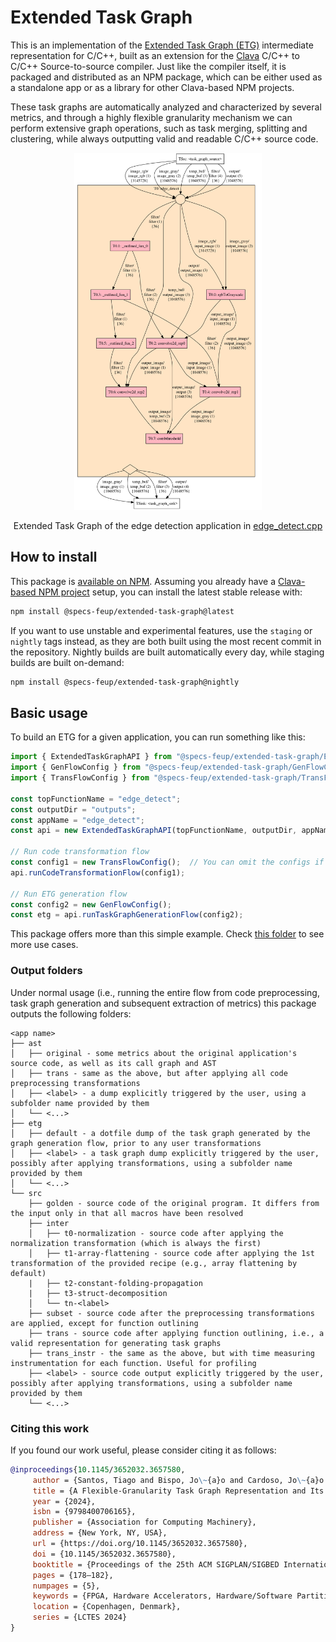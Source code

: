 # Extended Task Graph

This is an implementation of the [Extended Task Graph (ETG)](https://dl.acm.org/doi/abs/10.1145/3652032.3657580) intermediate representation for C/C++, built as an extension for the [Clava](https://github.com/specs-feup/clava) C/C++ to C/C++ Source-to-source compiler. Just like the compiler itself, it is packaged and distributed as an NPM package, which can be either used as a standalone app or as a library for other Clava-based NPM projects.

 These task graphs are automatically analyzed and characterized by several metrics, and through a highly flexible granularity mechanism we can perform extensive graph operations, such as task merging, splitting and clustering, while always outputting valid and readable C/C++ source code.

<div align="center">
<img src="edgedetect.png" width="300"  >
<p>Extended Task Graph of the edge detection application in
<a href="https://github.com/specs-feup/extended-task-graph/blob/main/inputs/edgedetect/edge_detect.cpp">edge_detect.cpp</a>
</p>
</div>

## How to install

This package is [available on NPM](https://www.npmjs.com/package/@specs-feup/extended-task-graph). Assuming you already have a [Clava-based NPM project](https://github.com/specs-feup/clava-project-template) setup, you can install the latest stable release with:

```bash
npm install @specs-feup/extended-task-graph@latest
```

If you want to use unstable and experimental features, use the `staging` or `nightly` tags instead, as they are both built using the most recent commit in the repository. Nightly builds are built automatically every day, while staging builds are built on-demand:

```bash
npm install @specs-feup/extended-task-graph@nightly
```

## Basic usage

To build an ETG for a given application, you can run something like this:

```TypeScript
import { ExtendedTaskGraphAPI } from "@specs-feup/extended-task-graph/ExtendedTaskGraphAPI";
import { GenFlowConfig } from "@specs-feup/extended-task-graph/GenFlowConfig";
import { TransFlowConfig } from "@specs-feup/extended-task-graph/TransFlowConfig";

const topFunctionName = "edge_detect";
const outputDir = "outputs";
const appName = "edge_detect";
const api = new ExtendedTaskGraphAPI(topFunctionName, outputDir, appName);

// Run code transformation flow
const config1 = new TransFlowConfig();  // You can omit the configs if you don't change anything
api.runCodeTransformationFlow(config1);

// Run ETG generation flow
const config2 = new GenFlowConfig();
const etg = api.runTaskGraphGenerationFlow(config2);
```

This package offers more than this simple example. Check [this folder](https://github.com/specs-feup/extended-task-graph/tree/main/test/simple-use-cases) to see more use cases.

### Output folders

Under normal usage (i.e., running the entire flow from code preprocessing, task graph generation and subsequent extraction of metrics) this package outputs the following folders:

```
<app name>
├── ast
│   ├── original - some metrics about the original application's source code, as well as its call graph and AST
│   ├── trans - same as the above, but after applying all code preprocessing transformations
│   ├── <label> - a dump explicitly triggered by the user, using a subfolder name provided by them
│   └── <...>
├── etg 
│   ├── default - a dotfile dump of the task graph generated by the graph generation flow, prior to any user transformations
│   ├── <label> - a task graph dump explicitly triggered by the user, possibly after applying transformations, using a subfolder name provided by them
│   └── <...>
└── src
    ├── golden - source code of the original program. It differs from the input only in that all macros have been resolved
    ├── inter
    │   ├── t0-normalization - source code after applying the normalization transformation (which is always the first)
    │   ├── t1-array-flattening - source code after applying the 1st transformation of the provided recipe (e.g., array flattening by default)
    |   ├── t2-constant-folding-propagation
    |   ├── t3-struct-decomposition
    │   └── tn-<label>
    ├── subset - source code after the preprocessing transformations are applied, except for function outlining
    ├── trans - source code after applying function outlining, i.e., a valid representation for generating task graphs
    ├── trans_instr - the same as the above, but with time measuring instrumentation for each function. Useful for profiling
    ├── <label> - source code output explicitly triggered by the user, possibly after applying transformations, using a subfolder name provided by them
    └── <...>
```

### Citing this work

If you found our work useful, please consider citing it as follows:

```bibtex
@inproceedings{10.1145/3652032.3657580,
     author = {Santos, Tiago and Bispo, Jo\~{a}o and Cardoso, Jo\~{a}o M. P.},
     title = {A Flexible-Granularity Task Graph Representation and Its Generation from C Applications (WIP)},
     year = {2024},
     isbn = {9798400706165},
     publisher = {Association for Computing Machinery},
     address = {New York, NY, USA},
     url = {https://doi.org/10.1145/3652032.3657580},
     doi = {10.1145/3652032.3657580},
     booktitle = {Proceedings of the 25th ACM SIGPLAN/SIGBED International Conference on Languages, Compilers, and Tools for Embedded Systems},
     pages = {178–182},
     numpages = {5},
     keywords = {FPGA, Hardware Accelerators, Hardware/Software Partitioning, Source-to-Source Compiler, Task Graph},
     location = {Copenhagen, Denmark},
     series = {LCTES 2024}
}
```
